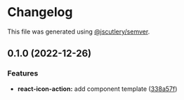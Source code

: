# Changelog

This file was generated using [@jscutlery/semver](https://github.com/jscutlery/semver).

## 0.1.0 (2022-12-26)


### Features

* **react-icon-action:** add component template ([338a57f](https://gitlab.migoinc.com/migotv/paintbox/commit/338a57f24795e6e329c8e40c8322e36d9ec3fd09))
